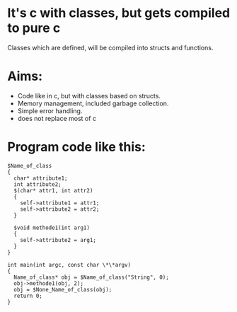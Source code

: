 # It's c with classes, but gets compiled to pure c
Classes which are defined, will be compiled into structs and functions.

# Aims:
* Code like in c, but with classes based on structs. 
* Memory management, included garbage collection. 
* Simple error handling. 
* does not replace most of c

# Program code like this:
```
$Name_of_class 
{
  char* attribute1;
  int attribute2;
  $(char* attr1, int attr2)
  {
    self->attribute1 = attr1;
    self->attribute2 = attr2;
  }
  
  $void methode1(int arg1)
  {
    self->attribute2 = arg1;
  }
}

int main(int argc, const char \*\*argv)
{
  Name_of_class* obj = $Name_of_class("String", 0);
  obj->methode1(obj, 2);
  obj = $None_Name_of_class(obj);
  return 0;
}
```
